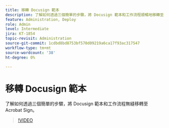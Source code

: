 ```yaml
---
title: 移轉 Docusign 範本
description: 了解如何透過三個簡單的步驟，將 Docusign 範本和工作流程順暢地移轉至 Acrobat Sign
feature: Administration, Deploy
role: Admin
level: Intermediate
jira: KT-1854
topic-revisit: Administration
source-git-commit: 1cdbd8bd8753bf570d09219a6ca17f93ac317547
workflow-type: tm+mt
source-wordcount: '38'
ht-degree: 0%

---
```


# 移轉 Docusign 範本

了解如何透過三個簡單的步驟，將 Docusign 範本和工作流程無縫移轉至 Acrobat Sign。

>[!VIDEO](https://video.tv.adobe.com/v/3465274?quality=12&learn=on&hidetitle=true)
